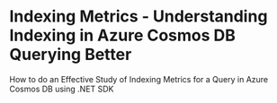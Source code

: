# Indexing Metrics - Understanding Indexing in Azure Cosmos DB Querying Better
How to do an Effective Study of Indexing Metrics for a Query in Azure Cosmos DB using .NET SDK
